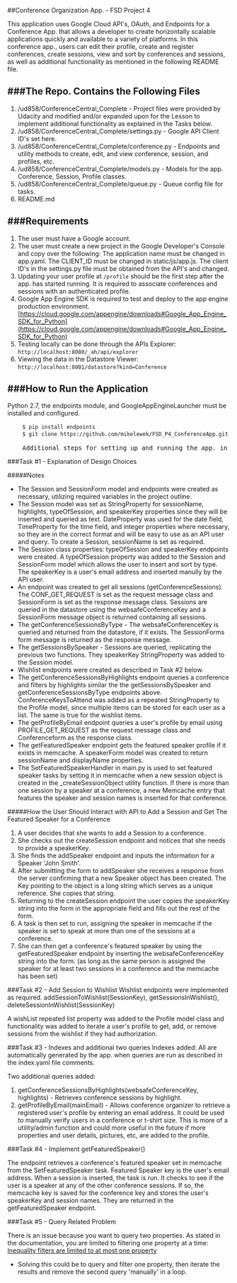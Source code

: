 ##Conference Organization App. - FSD Project 4

This application uses Google Cloud API's, OAuth, and Endpoints for a Conference App. that allows a developer to create horizontally scalable applications quickly and available to a variety of platforms. In this conference app., users can edit their profile, create and register conferences, create sessions, view and sort by conferences and sessions, as well as additional functionality as mentioned in the following README file.

###The Repo. Contains the Following Files
-------------------------------------
 1. /ud858/ConferenceCentral_Complete - Project files were provided by Udacity and modified and/or expanded upon for the Lesson to implement additional functionality as explained in the Tasks below.
 2. /ud858/ConferenceCentral_Complete/settings.py - Google API Client ID's set here.
 3. /ud858/ConferenceCentral_Complete/conference.py - Endpoints and utility methods to create, edit, and view conference, session, and profiles, etc.
 4. /ud858/ConferenceCentral_Complete/models.py - Models for the app. Conference, Session, Profile classes.
 5. /ud858/ConferenceCentral_Complete/queue.py - Queue config file for tasks.
 6. README.md
 
###Requirements
--------------------
 1. The user must have a Google account.
 2. The user must create a new project in the Google Developer's Console and copy over the following: The application name must be changed in app.yaml. The CLIENT_ID must be changed in static/js/app.js. The client ID's in the settings.py file must be obtained from the API's and changed.
 3. Updating your user profile at <code>/profile</code> should be the first step after the app. has started running. It is required to associate conferences and sessions with an authenticated profile.
 4. Google App Engine SDK is required to test and deploy to the app engine production environment. [https://cloud.google.com/appengine/downloads#Google_App_Engine_SDK_for_Python](https://cloud.google.com/appengine/downloads#Google_App_Engine_SDK_for_Python)
 5. Testing locally can be done through the APIs Explorer: <code>http://localhost:8080/_ah/api/explorer</code>
 6. Viewing the data in the Datastore Viewer: <code>http://localhost:8001/datastore?kind=Conference</code>
 
###How to Run the Application
-------------------------
<p>Python 2.7, the endpoints module, and GoogleAppEngineLauncher must be installed and configured.</p>

<pre>
    <code>$ pip install endpoints</code>
	<code>$ git clone https://github.com/mikelewek/FSD_P4_ConferenceApp.git</code>
	
	Additional steps for setting up and running the app. in either the Google App. Engine or deploying, is provided in Udacity's readme file located: <code>/ud858/ConferenceCentral_Complete/README.md</code>
</pre>

###Task #1 - Explanation of Design Choices

#####Notes
* The Session and SessionForm model and endpoints were created as necessary, utilizing required variables in the project outline.
* The Session model was set as StringProperty for sessionName, highlights, typeOfSession, and speakerKey properties since they will be inserted and queried as text. DateProperty was used for the date field, TimeProperty for the time field, and integer properties where necessary, so they are in the correct format and will be easy to use as an API user and query. To create a Session, sessionName is set as required.
* The Session class properties: typeOfSession and speakerKey endpoints were created. A typeOfSession property was added to the Session and SessionForm model which allows the user to insert and sort by type. The speakerKey is a user's email address and inserted manully by the API user.
* An endpoint was created to get all sessions (getConferenceSessions). The CONF_GET_REQUEST is set as the request message class and SessionForm is set as the response message class. Sessions are queried in the datastore using the websafeConferenceKey and a SessionForm message object is returned containing all sessions.
* The getConferenceSessionsByType - The websafeConferenceKey is queried and returned from the datastore, if it exists. The SessionForms form message is returned as the response message.
* The getSessionsBySpeaker - Sessions are queried, replicating the previous two functions. They speakerKey StringProperty was added to the Session model.
* Wishlist endpoints were created as described in Task #2 below.
* The getConferenceSessionsByHighlights endpoint queries a conference and filters by highlights similar the the getSessionsBySpeaker and getConferenceSessionsByType endpoints above. ConferenceKeysToAttend was added as a repeated StringProperty to the Profile model, since multiple items can be stored for each user as a list. The same is true for the wishlist items.
* The getProfileByEmail endpoint queries a user's profile by email using PROFILE_GET_REQUEST as the request message class and Conferenceform as the response class. 
* The getFeaturedSpeaker endpoint gets the featured speaker profile if it exists in memcache. A speakerForm model was created to return sessionName and displayName properties.
* The SetFeaturedSpeakerHandler in main.py is used to set featured speaker tasks by setting it in memcache when a new session object is created in the _createSessionObject utility function. If there is more than one session by a speaker at a conference, a new Memcache entry that features the speaker and session names is inserted for that conference.

#####How the User Should Interact with API to Add a Session and Get The Featured Speaker for a Conference

1. A user decides that she wants to add a Session to a conference.
2. She checks out the createSession endpoint and notices that she needs to provide a speakerKey.
3. She finds the addSpeaker endpoint and inputs the information for a Speaker 'John Smith'.
4. After submitting the form to addSpeaker she receives a response from the server confirming that a new Speaker object has been created. The Key pointing to the object is a long string which serves as a unique reference. She copies that string.
5. Returning to the createSession endpoint the user copies the speakerKey string into the form in the appropriate field and fills out the rest of the form.
6. A task is then set to run, assigning the speaker in memcache if the speaker is set to speak at more than one of the sessions at a conference.
7. She can then get a conference's featured speaker by using the getFeaturedSpeaker endpoint by inserting the websafeConferenceKey string into the form. (as long as the same person is assigned the speaker for at least two sessions in a conference and the memcache has been set)

###Task #2 - Add Session to Wishlist
Wishlist endpoints were implemented as required. addSessionToWishlist(SessionKey), getSessionsInWishlist(), deleteSessionInWishlist(SessionKey)

A wishList repeated list property was added to the Profile model class and functionality was added to iterate a user's profile to get, add, or remove sessions from the wishlist if they had authorization.

###Task #3 - Indexes and additional two queries
Indexes added: All are automatically generated by the app. when queries are run as described in the index.yaml file comments.

Two additional queries added:

1. getConferenceSessionsByHighlights(websafeConferenceKey, highlights) - Retrieves conference sessions by highlight.
2. getProfileByEmail(mainEmail) - Allows conference organizer to retrieve a registered user's profile by entering an email address. It could be used to manually verify users in a conference or t-shirt size. This is more of a utility/admin function and could more useful in the future if more properties and user details, pictures, etc, are added to the profile.

###Task #4 - Implement getFeaturedSpeaker()

The endpoint retrieves a conference's featured speaker set in memcache from the SetFeaturedSpeaker task. Featured Speaker key is the user's email address. When a session is inserted, the task is run. It checks to see if the user is a speaker at any of the other conference sessions. If so, the memcache key is saved for the conference key and stores the user's speakerKey and session names. They are returned in the getFeaturedSpeaker endpoint.

###Task #5 - Query Related Problem

There is an issue because you want to query two properties. As stated in the documentation, you are limited to filtering one property at a time: [Inequality filters are limited to at most one property](https://cloud.google.com/appengine/docs/python/datastore/queries?hl=en#Python_Restrictions_on_queries)
* Solving this could be to query and filter one property, then iterate the results and remove the second query 'manually' in a loop.